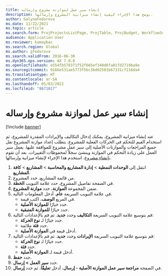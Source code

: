 ```yaml
---
title: إنشاء سير عمل لموازنة مشروع وإرساله
description: يوضح هذا الإجراء كيفية إنشاء ميزانية المشروع وإرسالها.
author: GalynaFedorova
ms.date: 11/22/2021
ms.topic: article
ms.search.form: ProjProjectsListPage, ProjTable, ProjBudget, WorkflowSubmitDialog
audience: Application User
ms.reviewer: kamaybac
ms.search.region: Global
ms.author: gfedorova
ms.search.validFrom: 2016-06-30
ms.dyn365.ops.version: AX 7.0.0
ms.openlocfilehash: e554fb578371f52f665ef348d6fa81fd27196a9e
ms.sourcegitcommit: 9166e531ae5773f5bc3bd02501b67331cf216da4
ms.translationtype: HT
ms.contentlocale: ar-SA
ms.lasthandoff: 05/03/2022
ms.locfileid: "8671017"
---
```

# <a name="create-and-submit-a-project-budget-workflow"></a>إنشاء سير عمل لموازنة مشروع وإرساله

[!include [banner](../../includes/banner.md)]

عند إنشاء ميزانية المشروع، يمكنك إدخال التكاليف والإيرادات المقدرة للمشروع، ثم استخدام القيم للتحكم في الحركات الفعلية للمشروع. يتطلب إعداد موازنة المشروع نقل جميع المراجعات والموازنات الأصلية إلى سير عمل مشروع للموافقة عليها. يعمل سير العمل على زيادة التحكم في الموازنة وينشئ سجلاً لمحفوظات التغييرات. بعد أن تقوم [بإنشاء مشروع](/dynamicsax-2012/appuser-itpro/create-a-project)، استخدم هذا الإجراء لإنشاء ميزانية وإرسالها.

1. انتقل إلى **الوحدات النمطية** > **إدارة المشاريع والمحاسبة** > **المشاريع** > **كافة المشاريع**.
1. من قائمة المشاريع، حدد المشروع.
1. في الصفحة تفاصيل المشروع، حدد علامة التبويب **الخطة**.
1. ضمن المجموعة **الموازنة**، حدد **موازنة المشروع**.
1. في علامة التبويب السريعة **عام**، أدخل المعلومات التالية.
   - في المربع **الوصف**، اكتب قيمة.
   - حدد خيارًا **للموازنة الأصلية**.
   - حدد خيارًا **للموازنة المتبقية**.
1. قم بتوسيع علامة التبويب السريعة **التكاليف** وحدد **جديد**. ثم قم بالإعدادات التالية:
   - حدد خيارًا لـ **نوع الحركة**.
   - حدد **فئة** ملائمة.
   - أدخل قيمة في **الموازنة الأصلية**.
1. قم بتوسيع علامة التبويب السريعة **الإيرادات** وحدد **جديد**. ثم قم بالإعدادات التالية:
   - حدد خيارًا لـ **نوع الحركة**.
   - حدد  **فئة**.
   - أدخل قيمة لـ **الموازنة الأصلية**.
1. حدد **حفظ**.
1. حدد **سير العمل \> إرسال**.
1. في الصفحة **مراجعة سير عمل الموازنة الأصلية - إرسال**، أدخل **تعليقًا**، ثم حدد **إرسال**.
